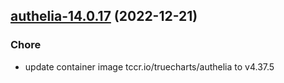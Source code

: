 

## [authelia-14.0.17](https://github.com/truecharts/charts/compare/authelia-14.0.16...authelia-14.0.17) (2022-12-21)

### Chore

- update container image tccr.io/truecharts/authelia to v4.37.5
  
  